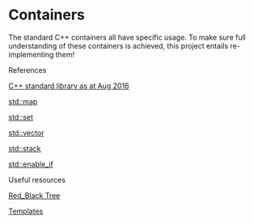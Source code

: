 # Containers

The standard C++ containers all have specific usage.
To make sure full understanding of these containers is achieved, this project entails re-implementing them!

References

[C++ standard library as at Aug 2016](https://web.archive.org/web/20160811224408/http://www.stepanovpapers.com/butler.hpl.hp/stl/stl/)

[std::map](https://en.cppreference.com/w/cpp/container/map)

[std::set](https://en.cppreference.com/w/cpp/container/set)

[std::vector](https://en.cppreference.com/w/cpp/container/vector)

[std::stack](https://en.cppreference.com/w/cpp/container/stack)

[std::enable_if](https://en.cppreference.com/w/cpp/types/enable_if)

Useful resources

[Red_Black Tree](https://www.youtube.com/watch?v=3RQtq7PDHog)

[Templates](https://youtube.com/playlist?list=PLAe2BCBg8rkIicrIjA6LyjiMn8GFaS6pJ)
